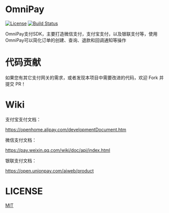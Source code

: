 OmniPay
===============

[![License](https://img.shields.io/badge/license-MIT-blue.svg)](https://github.com/hueifeng/OmniPay/blob/master/LICENSE)
[![Build Status](https://dev.azure.com/dotnetserverprojects/OmniPay/_apis/build/status/omnipaypay20200709180728%20-%20CI?branchName=master)](https://dev.azure.com/dotnetserverprojects/OmniPay/_build/latest?definitionId=1&branchName=master)

OmniPay支付SDK，主要打造微信支付，支付宝支付，以及银联支付等，使用OmniPay可以简化订单的创建、查询、退款和回调通知等操作


# 代码贡献

如果您有其它支付网关的需求，或者发现本项目中需要改进的代码，欢迎 Fork 并提交 PR！

# Wiki

支付宝支付文档：

https://openhome.alipay.com/developmentDocument.htm

微信支付文档：

https://pay.weixin.qq.com/wiki/doc/api/index.html

银联支付文档：

https://open.unionpay.com/ajweb/product

# LICENSE

[MIT](https://github.com/hueifeng/OmniPay/blob/master/LICENSE)
